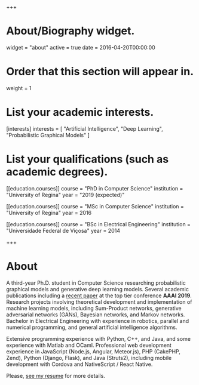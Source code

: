 +++
# About/Biography widget.
widget = "about"
active = true
date = 2016-04-20T00:00:00

# Order that this section will appear in.
weight = 1

# List your academic interests.
[interests]
  interests = [
    "Artificial Intelligence",
    "Deep Learning",
    "Probabilistic Graphical Models"
  ]

# List your qualifications (such as academic degrees).
[[education.courses]]
  course = "PhD in Computer Science"
  institution = "University of Regina"
  year = "2019 (expected)"

[[education.courses]]
  course = "MSc in Computer Science"
  institution = "University of Regina"
  year = 2016

[[education.courses]]
  course = "BSc in Electrical Engineering"
  institution = "Universidade Federal de Viçosa"
  year = 2014
 
+++

# About

A third-year Ph.D. student in Computer Science researching probabilistic graphical models and generative deep learning models. Several academic publications including a [recent paper](http://www.cs.uregina.ca/~butz/publications/aaai19.pdf) at the top tier conference **AAAI 2019**. Research projects involving theoretical development and implementation of machine learning models, including Sum-Product networks, generative adversarial networks (GANs), Bayesian networks, and Markov networks. Bachelor in Electrical Engineering with experience in robotics, parallel and numerical programming, and general artificial intelligence algorithms.

Extensive programming experience with Python, C++, and Java, and some experience with Matlab and OCaml. Professional web development experience in JavaScript (Node.js, Angular, Meteor.js), PHP (CakePHP, Zend), Python (Django, Flask), and Java (Struts2), including mobile development with Cordova and NativeScript / React Native.

Please, [see my resume](files/my_resume.pdf) for more details.
